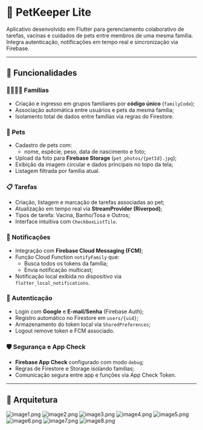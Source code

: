 # 🐾 PetKeeper Lite

Aplicativo desenvolvido em Flutter para gerenciamento colaborativo de tarefas, vacinas e cuidados de pets entre membros de uma mesma família.  
Integra autenticação, notificações em tempo real e sincronização via Firebase.

---

## 📱 Funcionalidades

### 👨‍👩‍👧‍👦 Famílias
- Criação e ingresso em grupos familiares por **código único** (`familyCode`);
- Associação automática entre usuários e pets da mesma família;
- Isolamento total de dados entre famílias via regras do Firestore.

### 🐶 Pets
- Cadastro de pets com:
    - nome, espécie, peso, data de nascimento e foto;
- Upload da foto para **Firebase Storage** (`pet_photos/{petId}.jpg`);
- Exibição da imagem circular e dados principais no topo da tela;
- Listagem filtrada por família atual.

### 📋 Tarefas
- Criação, listagem e marcação de tarefas associadas ao pet;
- Atualização em tempo real via **StreamProvider (Riverpod)**;
- Tipos de tarefa: Vacina, Banho/Tosa e Outros;
- Interface intuitiva com `CheckboxListTile`.

### 🔔 Notificações
- Integração com **Firebase Cloud Messaging (FCM)**;
- Função Cloud Function `notifyFamily` que:
    - Busca todos os tokens da família;
    - Envia notificação multicast;
- Notificação local exibida no dispositivo via `flutter_local_notifications`.

### 🔐 Autenticação
- Login com **Google** e **E-mail/Senha** (Firebase Auth);
- Registro automático no Firestore em `users/{uid}`;
- Armazenamento do token local via `SharedPreferences`;
- Logout remove token e FCM associado.

### 🛡️ Segurança e App Check
- **Firebase App Check** configurado com modo `debug`;
- Regras de Firestore e Storage isolando famílias;
- Comunicação segura entre app e funções via App Check Token.

---

## 🧠 Arquitetura

![image1.png](assets/print/image1.png)
![image2.png](assets/print/image2.png)
![image3.png](assets/print/image3.png)
![image4.png](assets/print/image4.png)
![image5.png](assets/print/image5.png)
![image6.png](assets/print/image6.png)
![image7.png](assets/print/image7.png)
![image8.png](assets/print/image8.png)